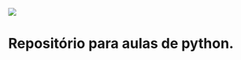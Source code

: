 ![](https://upload.wikimedia.org/wikipedia/commons/thumb/c/c3/Python-logo-notext.svg/1200px-Python-logo-notext.svg.png)
# Repositório para aulas de python.
